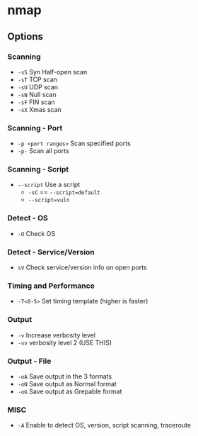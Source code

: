 # nmap

## Options

### Scanning  

- `-sS` Syn Half-open scan
- `-sT` TCP scan
- `-sU` UDP scan
- `-sN` Null scan
- `-sF` FIN scan
- `-sX` Xmas scan

### Scanning - Port

- `-p <port ranges>`  Scan specified ports
- `-p-` Scan all ports

### Scanning - Script

- `--script` Use a script
  - `-sC` == `--script=default`
  - `--script=vuln`

### Detect - OS

- `-O` Check OS

### Detect - Service/Version

- `sV` Check service/version info on open ports

### Timing and Performance

- `-T<0-5>` Set timing template (higher is faster)

### Output

- `-v` Increase verbosity level
- `-vv` verbosity level 2 (USE THIS)

### Output - File

- `-oA` Save output in the 3 formats
- `-oN` Save output as Normal format
- `-oG` Save output as Grepable format

### MISC

- `-A` Enable to detect OS, version, script scanning, traceroute

